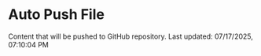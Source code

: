 # Auto Push File

Content that will be pushed to GitHub repository.
Last updated: 07/17/2025, 07:10:04 PM